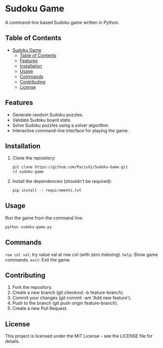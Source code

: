 # Sudoku Game

A command-line based Sudoku game written in Python.

## Table of Contents

- [Sudoku Game](#sudoku-game)
  - [Table of Contents](#table-of-contents)
  - [Features](#features)
  - [Installation](#installation)
  - [Usage](#usage)
  - [Commands](#commands)
  - [Contributing](#contributing)
  - [License](#license)

## Features

- Generate random Sudoku puzzles.
- Validate Sudoku board state.
- Solve Sudoku puzzles using a solver algorithm.
- Interactive command-line interface for playing the game.

## Installation

1. Clone the repository:
    ```sh
    git clone https://github.com/ParisX1/Sudoku-Game.git
    cd sudoku-game
    ```

1. Install the dependencies (shouldn't be required):
    ```sh
    pip install -r requirements.txt
    ```

## Usage

Run the game from the command line:
```sh
python sudoku-game.py
```

## Commands

`row col val`: try value val at row col (with zero indexing).
`help`: Show game commands.
`exit`: Exit the game.

## Contributing

1. Fork the repository.
1. Create a new branch (git checkout -b feature-branch).
1. Commit your changes (git commit -am 'Add new feature').
1. Push to the branch (git push origin feature-branch).
1. Create a new Pull Request.

## License

This project is licensed under the MIT License - see the LICENSE file for details.
